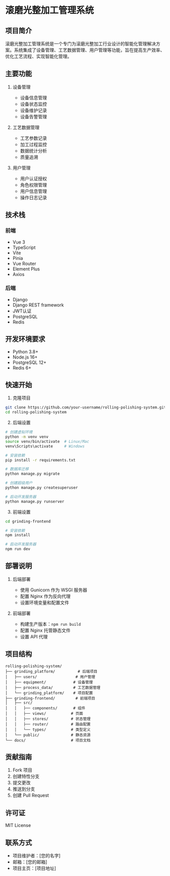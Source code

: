# 滚磨光整加工管理系统

## 项目简介
滚磨光整加工管理系统是一个专门为滚磨光整加工行业设计的智能化管理解决方案。系统集成了设备管理、工艺数据管理、用户管理等功能，旨在提高生产效率、优化工艺流程、实现智能化管理。

## 主要功能
1. 设备管理
   - 设备信息管理
   - 设备状态监控
   - 设备维护记录
   - 设备告警管理

2. 工艺数据管理
   - 工艺参数记录
   - 加工过程监控
   - 数据统计分析
   - 质量追溯

3. 用户管理
   - 用户认证授权
   - 角色权限管理
   - 用户信息管理
   - 操作日志记录

## 技术栈
### 前端
- Vue 3
- TypeScript
- Vite
- Pinia
- Vue Router
- Element Plus
- Axios

### 后端
- Django
- Django REST framework
- JWT认证
- PostgreSQL
- Redis

## 开发环境要求
- Python 3.8+
- Node.js 16+
- PostgreSQL 12+
- Redis 6+

## 快速开始
1. 克隆项目
```bash
git clone https://github.com/your-username/rolling-polishing-system.git
cd rolling-polishing-system
```

2. 后端设置
```bash
# 创建虚拟环境
python -m venv venv
source venv/bin/activate  # Linux/Mac
venv\Scripts\activate     # Windows

# 安装依赖
pip install -r requirements.txt

# 数据库迁移
python manage.py migrate

# 创建超级用户
python manage.py createsuperuser

# 启动开发服务器
python manage.py runserver
```

3. 前端设置
```bash
cd grinding-frontend

# 安装依赖
npm install

# 启动开发服务器
npm run dev
```

## 部署说明
1. 后端部署
   - 使用 Gunicorn 作为 WSGI 服务器
   - 配置 Nginx 作为反向代理
   - 设置环境变量和配置文件

2. 前端部署
   - 构建生产版本：`npm run build`
   - 配置 Nginx 托管静态文件
   - 设置 API 代理

## 项目结构
```
rolling-polishing-system/
├── grinding_platform/          # 后端项目
│   ├── users/                 # 用户管理
│   ├── equipment/            # 设备管理
│   ├── process_data/         # 工艺数据管理
│   └── grinding_platform/    # 项目配置
├── grinding-frontend/         # 前端项目
│   ├── src/
│   │   ├── components/       # 组件
│   │   ├── views/           # 页面
│   │   ├── stores/          # 状态管理
│   │   ├── router/          # 路由配置
│   │   └── types/           # 类型定义
│   └── public/              # 静态资源
└── docs/                    # 项目文档
```

## 贡献指南
1. Fork 项目
2. 创建特性分支
3. 提交更改
4. 推送到分支
5. 创建 Pull Request

## 许可证
MIT License

## 联系方式
- 项目维护者：[您的名字]
- 邮箱：[您的邮箱]
- 项目主页：[项目地址] 